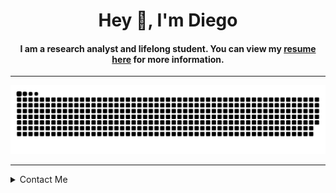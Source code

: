 <!DOCTYPE html>
<html lang="en">
<head>
  <meta charset="UTF-8">
  <meta name="viewport" content="width=device-width, initial-scale=1.0">
<!--   <title>Diego - Data Analytics Professional</title> -->
</head>
<body>

<div align="center">
  <span>
    <h1>Hey 👋, I'm Diego</h1>
    <h4>I am a research analyst and lifelong student. You can view my <a href="https://github.com/1999AZZAR/1999AZZAR/blob/readme/resources/img/rcv_en_azzar.pdf" target="_blank">resume here</a> for more information.</h4>
  </span>
</div>

<hr>

<div align="center">
  <a href="https://1999azzar.github.io/1999AZZAR/">
    <img src="https://github.com/1999AZZAR/1999AZZAR/blob/readme/resources/img/grid-snake.svg" alt="snake">
  </a>
</div>

<hr>

<details>
  <summary>Contact Me</summary>
  <div align="center">
    <h2>You can reach me by:</h2>
    <p>
      <a href="https://www.linkedin.com/in/azzar-budiyanto/" target="_blank">
        <img src="https://img.shields.io/badge/linkedin-%231DA1F2.svg?style=for-the-badge&logo=linkedin&logoColor=white" alt="azzar" height="30">
      </a>
      <a href="mailto:azzar.mr.zs@gmail.com" target="_blank">
        <img src="https://img.shields.io/badge/gmail-EA4335.svg?style=for-the-badge&logo=gmail&logoColor=white" alt="azzar" height="30">
      </a>
    </p>
  </div>
</details>
